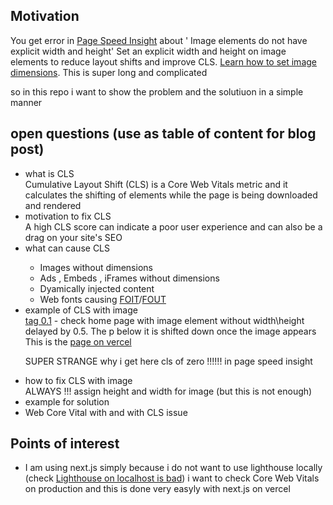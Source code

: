<h2>Motivation</h2>
<p>You get error in <a href='https://pagespeed.web.dev'>Page Speed Insight</a> about ' Image elements do not have explicit width and height' Set an explicit width and height on image elements to reduce layout shifts and improve CLS. <a href='https://web.dev/articles/optimize-cls?utm_source=lighthouse&utm_medium=lr#images-without-dimensions'>Learn how to set image dimensions</a>. This is super long and complicated</p>
<p>so in this repo i want to show the problem and the solutiuon in a simple manner</p>


<h2>open questions (use as table of content for blog post)</h2>
<ul>
<li>what is CLS</li>
Cumulative Layout Shift (CLS) is a Core Web Vitals metric and it calculates the shifting of elements while the page is being downloaded and rendered


<li>motivation to fix CLS</li>
A high CLS score can indicate a poor user experience and can also be a drag on your site's SEO

<li>what can cause CLS</li>
<ul>
<li>Images without dimensions</li>
<li>Ads , Embeds , iFrames without dimensions</li>
<li>Dyamically injected content</li>
<li>Web fonts causing <a href='https://fonts.google.com/knowledge/glossary/foit'>FOIT</a>/<a href='https://fonts.google.com/knowledge/glossary/fout'>FOUT</a></li>
</ul>


<li>example of CLS with image</li>
<a href='https://github.com/NathanKr/cumulative-layout-shift-playground/releases/tag/0.1'>tag 0.1</a> - check home page with image element without width\height delayed by 0.5. The p below it is shifted down once the image appears</a>
This is the <a href='https://cumulative-layout-shift-playground-g1yppdxz3.vercel.app/'>page on vercel</a>

<p>SUPER STRANGE why i get here cls of zero !!!!!! in page speed insight</p>

<li>how to fix CLS with image</li>
ALWAYS !!! assign height and width for image (but this is not enough)

<li>example for solution</li>
<li>Web Core Vital with and with CLS issue</li>
</ul>

<h2>Points of interest</h2>
<ul>
<li>I am using next.js simply because i do not want to use lighthouse locally (check <a href='https://youtu.be/FV6rR-b1Cug?si=gPrX6FWsoUFNsNPc'>Lighthouse on localhost is bad</a>) i want to check Core Web Vitals on production and this is done very easyly with next.js on vercel</li>
</ul>
